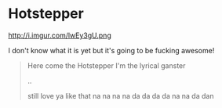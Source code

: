 # Hotstepper

http://i.imgur.com/lwEy3gU.png

I don't know what it is yet but it's going to be fucking awesome!

> Here come the Hotstepper
> I'm the lyrical ganster
>
> ..
>
> still love ya like that
> na na na na
> da da da da
> na na da dan
